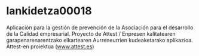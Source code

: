# lankidetza00018
Aplicación para la gestión de prevención de la Asociación para el desarrollo de la Calidad empresarial. Proyecto de Attest / Enpresen kalitatearen garapenarenarentzako elkartearen Aurreneurrien kudeaketarako aplikazioa. Attest-en proiektua (www.attest.es)
